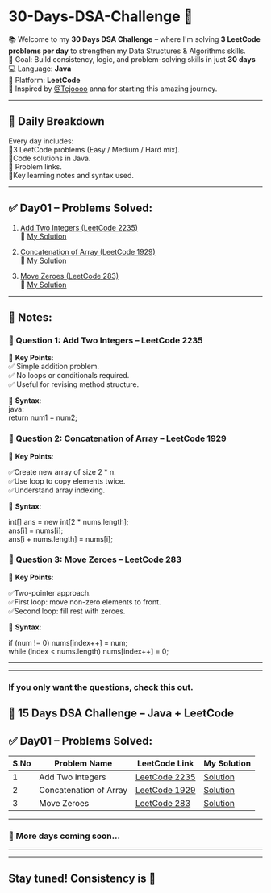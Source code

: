 # 30-Days-DSA-Challenge 🚀

📚 Welcome to my **30 Days DSA Challenge** – where I'm solving **3 LeetCode problems per day** to strengthen my Data Structures & Algorithms skills.  <br>
🎯 Goal: Build consistency, logic, and problem-solving skills in just **30 days**<br>
💻 Language: **Java**  <br>
📍 Platform: **LeetCode**  <br>
🙏 Inspired by [@Tejoooo](https://github.com/Tejoooo) anna for starting this amazing journey.<br>

---

## 📅 Daily Breakdown <br>

Every day includes: <br>
🔹3 LeetCode problems (Easy / Medium / Hard mix).<br>
🔹Code solutions in Java.<br>
🔹 Problem links.<br>
🔹Key learning notes and syntax used.<br>

---

## ✅ Day01 – Problems Solved:

1. [Add Two Integers (LeetCode 2235)](https://leetcode.com/problems/add-two-integers/)  
   🔗 [My Solution](https://github.com/GayathriPrasanna/30-Days-DSA-Challenge/blob/4e439217891eebbf023cb22eb142cb97f2d9bd17/2383-add-two-integers/add-two-integers.java)
   
3. [Concatenation of Array (LeetCode 1929)](https://leetcode.com/problems/concatenation-of-array/)  
   🔗 [My Solution](https://github.com/GayathriPrasanna/30-Days-DSA-Challenge/blob/3d18c56e587acd95b0987b58e474133e446369bc/2058-concatenation-of-array/concatenation-of-array.java)

4. [Move Zeroes (LeetCode 283)](https://leetcode.com/problems/move-zeroes/)  
   🔗 [My Solution](https://github.com/GayathriPrasanna/30-Days-DSA-Challenge/blob/4a62cb5afd3e71d2562934653645a43f440d142d/283-move-zeroes/move-zeroes.java)

---
## 📝 Notes:

### 🔹 Question 1: Add Two Integers – LeetCode 2235 <br>

🧠 **Key Points**:<br>
✅ Simple addition problem.<br>
✅ No loops or conditionals required.<br>
✅ Useful for revising method structure.<br>

🧾 **Syntax**:<br>
java:<br>
return num1 + num2;<br>


### 🔹 Question 2: Concatenation of Array – LeetCode 1929<br>

🧠 **Key Points**:<br>

✅Create new array of size 2 * n.<br>
✅Use loop to copy elements twice.<br>
✅Understand array indexing.<br>

🧾 **Syntax**:<br>

int[] ans = new int[2 * nums.length];<br>
ans[i] = nums[i];<br>
ans[i + nums.length] = nums[i];<br>

### 🔹 Question 3: Move Zeroes – LeetCode 283<br>

🧠 **Key Points**:<br>

✅Two-pointer approach.<br>
✅First loop: move non-zero elements to front.<br>
✅Second loop: fill rest with zeroes.<br>

🧾 **Syntax**:<br>

if (num != 0) nums[index++] = num;<br>
while (index < nums.length) nums[index++] = 0;<br>

---
---
### If you only want the questions, check this out. <br>
## 🚀 15 Days DSA Challenge – Java + LeetCode <br>
## ✅ Day01 – Problems Solved: <br>

| S.No | Problem Name | LeetCode Link | My Solution |
|------|--------------|---------------|-------------|
| 1 | Add Two Integers | [LeetCode 2235](https://leetcode.com/problems/add-two-integers/) | [Solution](https://github.com/GayathriPrasanna/30-Days-DSA-Challenge/blob/4e439217891eebbf023cb22eb142cb97f2d9bd17/2383-add-two-integers/add-two-integers.java) |
| 2 | Concatenation of Array | [LeetCode 1929](https://leetcode.com/problems/concatenation-of-array/) | [Solution](https://github.com/GayathriPrasanna/30-Days-DSA-Challenge/blob/3d18c56e587acd95b0987b58e474133e446369bc/2058-concatenation-of-array/concatenation-of-array.java) |
| 3 | Move Zeroes | [LeetCode 283](https://leetcode.com/problems/move-zeroes/) | [Solution](https://github.com/GayathriPrasanna/30-Days-DSA-Challenge/blob/4a62cb5afd3e71d2562934653645a43f440d142d/283-move-zeroes/move-zeroes.java) |

---
### 🚧 More days coming soon...
---

---
Stay tuned! Consistency is 🔑  
---
